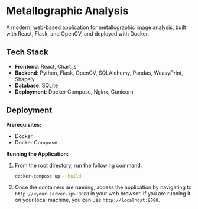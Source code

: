 # Metallographic Analysis

A modern, web-based application for metallographic image analysis, built with React, Flask, and OpenCV, and deployed with Docker.

## Tech Stack

-   **Frontend**: React, Chart.js
-   **Backend**: Python, Flask, OpenCV, SQLAlchemy, Pandas, WeasyPrint, Shapely
-   **Database**: SQLite
-   **Deployment**: Docker Compose, Nginx, Gunicorn

## Deployment

**Prerequisites:**
-   Docker
-   Docker Compose

**Running the Application:**

1.  From the root directory, run the following command:
    ```bash
    docker-compose up --build
    ```
2.  Once the containers are running, access the application by navigating to `http://<your-server-ip>:8080` in your web browser. If you are running it on your local machine, you can use `http://localhost:8080`.
